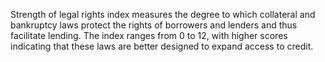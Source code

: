 Strength of legal rights index measures the degree to which collateral and bankruptcy laws protect the rights of borrowers and lenders and thus facilitate lending. The index ranges from 0 to 12, with higher scores indicating that these laws are better designed to expand access to credit.